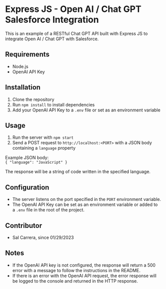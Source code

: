 # Express JS - Open AI / Chat GPT Salesforce Integration

This is an example of a RESTful Chat GPT API built with Express JS to integrate Open AI / Chat GPT with Salesforce.

## Requirements
- Node.js
- OpenAI API Key

## Installation
1. Clone the repository
2. Run `npm install` to install dependencies
3. Add your OpenAI API Key to a `.env` file or set as an environment variable

## Usage
1. Run the server with `npm start`
2. Send a POST request to `http://localhost:<PORT>` with a JSON body containing a `language` property

Example JSON body:  
`
{
  "language": "JavaScript"
}
`


The response will be a string of code written in the specified language.

## Configuration
- The server listens on the port specified in the `PORT` environment variable.
- The OpenAI API Key can be set as an environment variable or added to a `.env` file in the root of the project.

## Contributor
- Sal Carrera, since 01/29/2023

## Notes
- If the OpenAI API key is not configured, the response will return a 500 error with a message to follow the instructions in the README.
- If there is an error with the OpenAI API request, the error response will be logged to the console and returned in the HTTP response.

